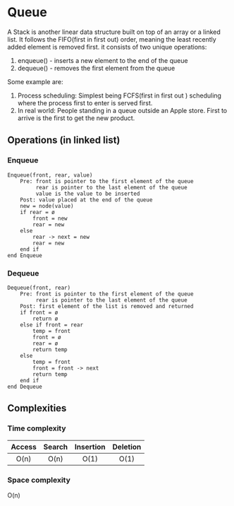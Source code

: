# Queue
A Stack is another linear data structure built on top of an array or a linked list. It follows the FIFO(first in first out) order, meaning the least recently added element is removed first.  it consists of two unique operations:

 1. enqueue() - inserts a new element to the end of the queue
 2. dequeue() - removes the first element from the queue

Some example are:

 1. Process scheduling: Simplest being FCFS(first in first out ) scheduling where the process first to enter is served first.
 2. In real world: People standing in a queue outside an Apple store. First to arrive is the first to get the new product.

## Operations (in linked list)

### Enqueue
```
Enqueue(front, rear, value)
	Pre: front is pointer to the first element of the queue
	     rear is pointer to the last element of the queue
	     value is the value to be inserted
	Post: value placed at the end of the queue
	new = node(value)
	if rear = ø
		front = new
		rear = new
	else
		rear -> next = new
		rear = new
	end if
end Enqueue
```

### Dequeue
```
Dequeue(front, rear)
	Pre: front is pointer to the first element of the queue
	     rear is pointer to the last element of the queue
	Post: first element of the list is removed and returned
	if front = ø
		return ø
	else if front = rear
		temp = front
		front = ø
		rear = ø
		return temp
	else
		temp = front
		front = front -> next
		return temp
	end if
end Dequeue
```

## Complexities

### Time complexity

| Access     | Search     | Insertion    | Deletion    |
| :--------: | :--------: | :----------: | :---------: |
| O(n)       | O(n)       | O(1)         | O(1)        |

### Space complexity
O(n)
